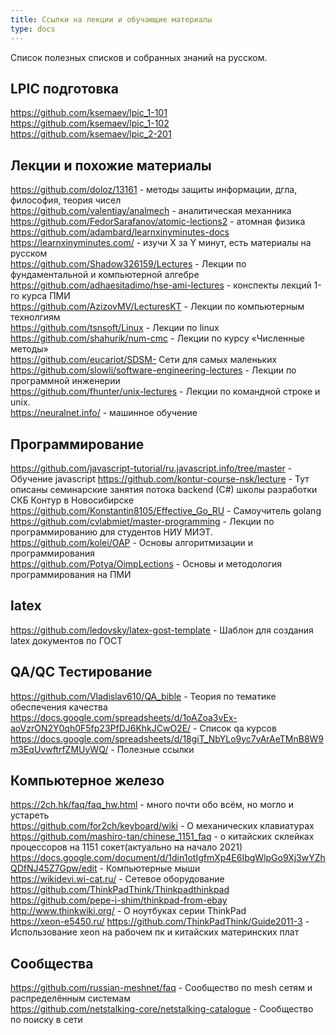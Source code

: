 ```yaml
---
title: Ссылки на лекции и обучающие материалы
type: docs
---
```


Список полезных списков и собранных знаний на русском.

## LPIC подготовка
https://github.com/ksemaev/lpic_1-101  
https://github.com/ksemaev/lpic_1-102  
https://github.com/ksemaev/lpic_2-201  

## Лекции и похожие материалы
https://github.com/doloz/13161 - методы защиты информации, дгла, философия, теория чисел   
https://github.com/valentiay/analmech - аналитическая механника  
https://github.com/FedorSarafanov/atomic-lections2 - атомная физика  
https://github.com/adambard/learnxinyminutes-docs https://learnxinyminutes.com/ - изучи Х за Y минут, есть материалы на русском    
https://github.com/Shadow326159/Lectures - Лекции по фундаментальной и компьютерной алгебре  
https://github.com/adhaesitadimo/hse-ami-lectures - конспекты лекций 1-го курса ПМИ  
https://github.com/AzizovMV/LecturesKT - Лекции по компьютерным технолгиям  
https://github.com/tsnsoft/Linux - Лекции по linux    
https://github.com/shahurik/num-cmc - Лекции по курсу «Численные методы»  
https://github.com/eucariot/SDSM- Сети для самых маленьких  
https://github.com/slowli/software-engineering-lectures - Лекции по программной инженерии  
https://github.com/fhunter/unix-lectures - Лекции по командной строке и unix.  
https://neuralnet.info/ - машинное обучение  

## Программирование
https://github.com/javascript-tutorial/ru.javascript.info/tree/master - Обучение javascript
https://github.com/kontur-course-nsk/lecture - Тут описаны семинарские занятия потока backend (C#) школы разработки СКБ Контур в Новосибирске
https://github.com/Konstantin8105/Effective_Go_RU - Самоучитель golang  
https://github.com/cvlabmiet/master-programming - Лекции по программированию для студентов НИУ МИЭТ.
https://github.com/kolei/OAP - Основы алгоритмизации и программирования  
https://github.com/Potya/OimpLections - Основы и методология программирования на ПМИ  

## latex
https://github.com/ledovsky/latex-gost-template - Шаблон для создания latex документов по ГОСТ  

## QA/QC Тестирование
https://github.com/Vladislav610/QA_bible - Теория по тематике обеспечения качества  
https://docs.google.com/spreadsheets/d/1oAZoa3vEx-aoVzrON2Y0qh0F5fp23PfDJ6KhkJCwO2E/ - Список qa курсов  
https://docs.google.com/spreadsheets/d/18giT_NbYLo9yc7yArAeTMnB8W9m3EqUvwftrfZMUyWQ/ - Полезные ссылки

## Компьютерное железо
https://2ch.hk/faq/faq_hw.html - много почти обо всём, но могло и устареть  
https://github.com/for2ch/keyboard/wiki - О механических клавиатурах  
https://github.com/mashiro-tan/chinese_1151_faq - о китайских склейках процессоров на 1151 сокет(актуально на начало 2021)  
https://docs.google.com/document/d/1din1otIgfmXp4E6IbgWlpGo9Xj3wYZhQDfNJ45Z7Gpw/edit - Компьютерные мыши  
https://wikidevi.wi-cat.ru/ - Сетевое оборудование  
https://github.com/ThinkPadThink/Thinkpadthinkpad https://github.com/pepe-i-shim/thinkpad-from-ebay http://www.thinkwiki.org/ - О ноутбуках серии ThinkPad  
https://xeon-e5450.ru/ https://github.com/ThinkPadThink/Guide2011-3 - Использование xeon на рабочем пк и китайских материнских плат  

## Сообщества  
https://github.com/russian-meshnet/faq - Сообщество по mesh сетям и распределённым системам  
https://github.com/netstalking-core/netstalking-catalogue - Сообщество по поиску в сети  


